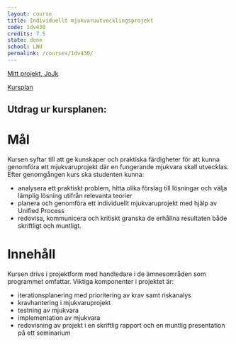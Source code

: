 ```yaml
---
layout: course
title: Individuellt mjukvaruutvecklingsprojekt
code: 1dv430
credits: 7.5
state: done
school: LNU
permalink: /courses/1dv430/
---
```


[Mitt projekt, JoJk](/project/1dv430)

[Kursplan](/files/courseplan/1dv430.pdf)

Utdrag ur kursplanen:
---

Mål
===
Kursen syftar till att ge kunskaper och praktiska färdigheter för att kunna genomföra ett 
mjukvaruprojekt där en fungerande mjukvara skall utvecklas. 
Efter genomgången kurs ska studenten kunna:

- analysera ett praktiskt problem, hitta olika förslag till lösningar och välja lämplig 
lösning utifrån relevanta teorier
- planera och genomföra ett individuellt mjukvaruprojekt med hjälp av Unified 
Process
- redovisa, kommunicera och kritiskt granska de erhållna resultaten både skriftligt 
och muntligt.


Innehåll
===
Kursen drivs i projektform med handledare i de ämnesområden som programmet omfattar. 
Viktiga komponenter i projektet är:

- iterationsplanering med prioritering av krav samt riskanalys
- kravhantering i mjukvaruprojekt
- testning av mjukvara
- implementation av mjukvara
- redovisning av projekt i en skriftlig rapport och en muntlig presentation på ett seminarium
